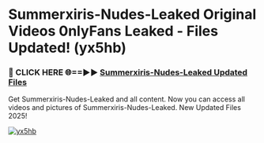 # Summerxiris-Nudes-Leaked Original Videos 0nlyFans Leaked - Files Updated! (yx5hb)

<h3>🔴 CLICK HERE 🌐==►► <a href="https://tinyurl.com/5h6xmrr3" rel="nofollow">Summerxiris-Nudes-Leaked Updated Files</a></h3>

Get Summerxiris-Nudes-Leaked and all content. Now you can access all videos and pictures of Summerxiris-Nudes-Leaked. New Updated Files 2025!

[![yx5hb](https://i.imgur.com/KVD873Z.gif)](https://tinyurl.com/5h6xmrr3)
